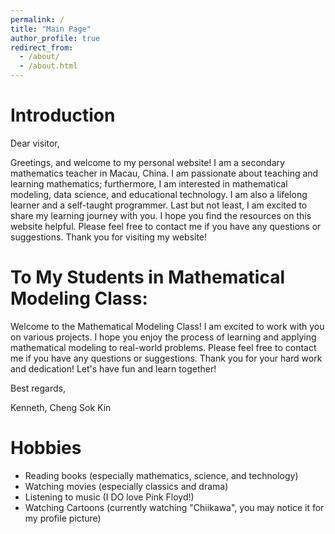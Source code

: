 ```yaml
---
permalink: /
title: "Main Page"
author_profile: true
redirect_from: 
  - /about/
  - /about.html
---
```


Introduction
======
Dear visitor,

Greetings, and welcome to my personal website! I am a secondary mathematics teacher in Macau, China. I am passionate about teaching and learning mathematics; furthermore, I am interested in mathematical modeling, data science, and educational technology. I am also a lifelong learner and a self-taught programmer. Last but not least, I am excited to share my learning journey with you. I hope you find the resources on this website helpful. Please feel free to contact me if you have any questions or suggestions. Thank you for visiting my website!

To My Students in Mathematical Modeling Class:
======
Welcome to the Mathematical Modeling Class! I am excited to work with you on various projects. I hope you enjoy the process of learning and applying mathematical modeling to real-world problems. Please feel free to contact me if you have any questions or suggestions. Thank you for your hard work and dedication! Let's have fun and learn together!

Best regards,

Kenneth, Cheng Sok Kin

Hobbies
======
- Reading books (especially mathematics, science, and technology)
- Watching movies (especially classics and drama)
- Listening to music (I DO love Pink Floyd!)
- Watching Cartoons (currently watching "Chiikawa", you may notice it for my profile picture)